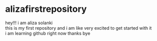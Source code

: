 # alizafirstrepository
hey!!! i am aliza solanki
<br>
this is my first repository and i am like very excited to get started with it 
<br>
i am learning github right now
thanks bye
